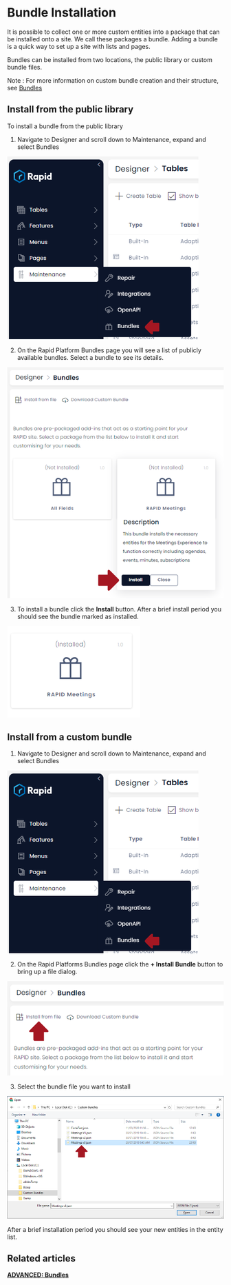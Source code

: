 # Bundle Installation

It is possible to collect one or more custom entities into a package that can be installed onto a site. We call these packages a bundle. Adding a bundle is a quick way to set up a site with lists and pages.

Bundles can be installed from two locations, the public library or custom bundle files.

Note : For more information on custom bundle creation and their structure, see [Bundles](https://docs.rapidplatform.com/books/designer/page/bundles "Bundles")

## Install from the public library

To install a bundle from the public library

1. Navigate to Designer and scroll down to Maintenance, expand and select Bundles

![Bundles menu location](<Bundles menu location.png>)

2. On the Rapid Platform Bundles page you will see a list of publicly available bundles. Select a bundle to see its details.

![Bundles Card Install](<Bundles Card Install.png>)

3. To install a bundle click the **Install** button. After a brief install period you should see the bundle marked as installed.

![Installed card](<Installed card.png>)

## Install from a custom bundle

1. Navigate to Designer and scroll down to Maintenance, expand and select Bundles

![Bundles menu location](<Bundles menu location.png>)

2. On the Rapid Platforms Bundles page click the **+ Install Bundle** button to bring up a file dialog.

![Install from file button](<Install from file button.png>)

3. Select the bundle file you want to install

![Select bundle file](<Select bundle file.png>)

After a brief installation period you should see your new entities in the entity list.

## Related articles

[**ADVANCED: Bundles**](https://docs.rapidplatform.com/books/designer/page/advanced-bundles)